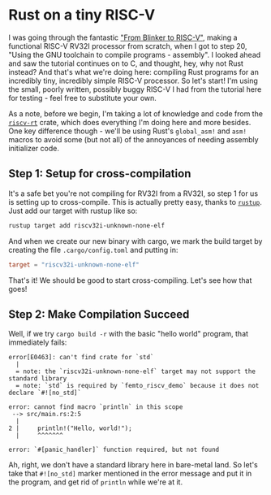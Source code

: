 Rust on a tiny RISC-V
=====================

I was going through the fantastic ["From Blinker to RISC-V"][tutorial], making a 
functional RISC-V RV32I processor from scratch, when I got to step 20, "Using 
the GNU toolchain to compile programs - assembly". I looked ahead and saw the 
tutorial continues on to C, and thought, hey, why not Rust instead? And that's 
what we're doing here: compiling Rust programs for an incredibly tiny, 
incredibly simple RISC-V processor. So let's start! I'm using the small, poorly 
written, possibly buggy RISC-V I had from the tutorial here for testing - feel 
free to substitute your own.

As a note, before we begin, I'm taking a lot of knowledge and code from the 
[`riscv-rt`][riscv_rt] crate, which does everything I'm doing here and more 
besides. One key difference though - we'll be using Rust's `global_asm!` and 
`asm!` macros to avoid some (but not all) of the annoyances of needing assembly 
initializer code.

Step 1: Setup for cross-compilation
-----------------------------------

It's a safe bet you're not compiling for RV32I from a RV32I, so step 1 for us is 
setting up to cross-compile. This is actually pretty easy, thanks to 
[`rustup`](https://rustup.rs/). Just add our target with rustup like so:

```sh
rustup target add riscv32i-unknown-none-elf
```

And when we create our new binary with cargo, we mark the build target by 
creating the file `.cargo/config.toml` and putting in:

```toml
target = "riscv32i-unknown-none-elf"
```

That's it! We should be good to start cross-compiling. Let's see how that goes!

Step 2: Make Compilation Succeed
--------------------------------

Well, if we try `cargo build -r` with the basic "hello world" program, that 
immediately fails:

```
error[E0463]: can't find crate for `std`
  |
  = note: the `riscv32i-unknown-none-elf` target may not support the standard library
  = note: `std` is required by `femto_riscv_demo` because it does not declare `#![no_std]`

error: cannot find macro `println` in this scope
 --> src/main.rs:2:5
  |
2 |     println!("Hello, world!");
  |     ^^^^^^^

error: `#[panic_handler]` function required, but not found
```

Ah, right, we don't have a standard library here in bare-metal land. So let's 
take that `#![no_std]` marker mentioned in the error message and put it in the 
program, and get rid of `println` while we're at it.


[tutorial]: https://github.com/BrunoLevy/learn-fpga/tree/master/FemtoRV/TUTORIALS/FROM_BLINKER_TO_RISCV
[riscv_rt]: https://docs.rs/riscv-rt/latest/riscv_rt/
